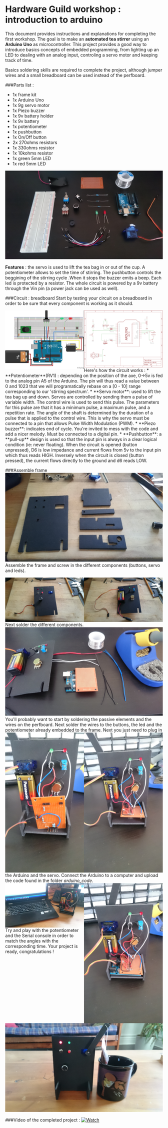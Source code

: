# Hardware Guild workshop : introduction to arduino

This document provides instructions and explanations for completing the first workshop.
The goal is to make an **automated tea stirrer** using an **Arduino Uno** as microcontroller. 
This project provides a good way to introduce basics concepts of embedded programming, from lighting up an LED
to dealing with an analog input, controling a servo motor and keeping track of time. 

Basics soldering skills are required to complete the project, although jumper wires and a small breadboard 
can be used instead of the perfboard. 

###Parts list :
* 1x frame kit
* 1x Arduino Uno
* 1x 9g servo motor
* 1x Piezo buzzer
* 1x 9v battery holder
* 1x 9v battery
* 1x potentiometer
* 1x pushbutton 
* 1x On/Off button
* 2x 270ohms resistors
* 1x 330ohms resistor
* 1x 10kohms resistor 
* 1x green 5mm LED
* 1x red 5mm LED

![BOM](https://github.com/amatelin/HG-Workshops/blob/master/Workshop%201/src/img/00_components.JPG "Components needed")

**Features** : the servo is used to lift the tea bag in or out of the cup. A potentiometer allows to set the time of stirring. 
The pushbutton controls the beggining of the stirring cycle .When it stops the buzzer emits a beep. Each led is protected by a resistor. 
The whole circuit is powered by a 9v battery through the Vin pin (a power jack can be used as well). 

###Circuit : breadboard 
Start by testing your circuit on a breadboard in order to be sure that every component is working as it should. 

<img width="50%" height="50%" align="left" src="https://github.com/amatelin/HG-Workshops/blob/master/Workshop%201/circuit_fritzing_bb.jpg"/>
<img width="50%" height="50%" align="right" src="https://github.com/amatelin/HG-Workshops/blob/master/Workshop%201/circuit_schematic.png"/>
Here's how the circuit works : 
* **Potentiometer**(RV1) : depending on the position of the axe, 0->5v is fed to the analog pin A5 of the Arduino. 
The pin will thus read a value between 0 and 1023 that we will programatically rebase on a [0 - 10] range corresponding 
to our 'stirring spectrum'. 
* **Servo motor**: used to lift the tea bag up and down. Servos are controlled by sending them a pulse of variable width. The control wire is used to send this pulse. The parameters for this pulse are that it has a minimum pulse, a maximum pulse, and a repetition rate.
The angle of the shaft is determined by the duration of a pulse that is applied to the control wire. This is why the 
servo must be connected to a pin that allows Pulse Width Modulation (PWM). 
* **Piezo buzzer**: indicates end of cycle. You're invited to mess with the code and add a nicer melody. Must be connected to a digital pin.
* **Pushbutton**: a **pull-up** design is used so that the input pin is always in a clear logical condition (ie: never floating). 
When the circuit is opened (button unpressed), D6 is low impedance and current flows from 5v to the input pin which thus reads HIGH. 
Inversely when the circuit is closed (button pressed), the current flows directly to the ground and d6 reads LOW. 

###Assemble frame
<img src="https://github.com/amatelin/HG-Workshops/blob/master/Workshop%201/src/img/02_frame_parts.JPG"/>
Assemble the frame and screw in the different components (buttons, servo and leds).

<img width="50%" height="50%" align="right" src="https://github.com/amatelin/HG-Workshops/blob/master/Workshop%201/src/img/031_frame_add_components.JPG"/>
<img width="50%" height="50%" align="right" src="https://github.com/amatelin/HG-Workshops/blob/master/Workshop%201/src/img/032_frame_add_components.JPG"/>

Next solder the different components. 
![Soldering](https://github.com/amatelin/HG-Workshops/blob/master/Workshop%201/src/img/040_solder_components.JPG "Solder components")
You'll probably want to start by soldering the passive elements and the wires on
the perfboard. Next solder the wires to the buttons, the led and the potentiometer already embedded to the frame. 
<img width="50%" height="50%" align="right" src="https://github.com/amatelin/HG-Workshops/blob/master/Workshop%201/src/img/041_solder_components.JPG"/>
<img width="50%" height="50%" align="right" src="https://github.com/amatelin/HG-Workshops/blob/master/Workshop%201/src/img/042_solder_components.JPG"/>
Next you just need to plug in the Arduino and the servo. Connect the Arduino to a computer and upload the code found in the folder *arduino_code*. 
<img width="50%" height="50%" align="right" src="https://github.com/amatelin/HG-Workshops/blob/master/Workshop%201/src/img/051_plug_arduino.JPG"/>
<img width="50%" height="50%" align="right" src="https://github.com/amatelin/HG-Workshops/blob/master/Workshop%201/src/img/052_upload_code.JPG"/>

Try and play with the potentiometer and the Serial console in order to match the angles with the corresponding time. Your project is ready, congratulations !
![Conclusion](https://github.com/amatelin/HG-Workshops/blob/master/Workshop%201/src/img/06_final_project.JPG "Final look")


###Video of the completed project :
[![Watch](http://img.youtube.com/vi/GEQ1YadsMo0/0.jpg)](http://www.youtube.com/watch?v=GEQ1YadsMo0)

